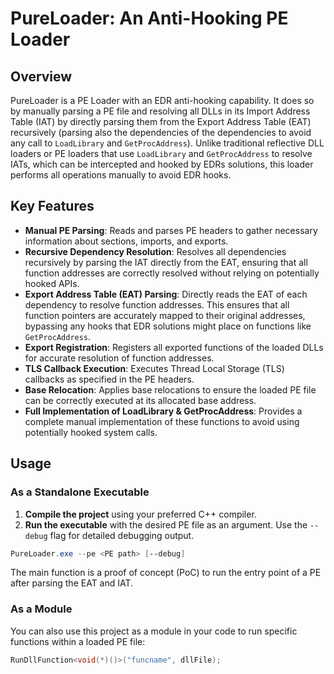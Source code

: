# PureLoader: An Anti-Hooking PE Loader 

## Overview

PureLoader is a PE Loader with an EDR anti-hooking capability. It does so by manually parsing a PE file and resolving all DLLs in its Import Address Table (IAT) by directly parsing them from the Export Address Table (EAT) recursively (parsing also the dependencies of the dependencies to avoid any call to `LoadLibrary` and `GetProcAddress`). Unlike traditional reflective DLL loaders or PE loaders that use `LoadLibrary` and `GetProcAddress` to resolve IATs, which can be intercepted and hooked by EDRs solutions, this loader performs all operations manually to avoid EDR hooks.


## Key Features

- **Manual PE Parsing**: Reads and parses PE headers to gather necessary information about sections, imports, and exports.
- **Recursive Dependency Resolution**: Resolves all dependencies recursively by parsing the IAT directly from the EAT, ensuring that all function addresses are correctly resolved without relying on potentially hooked APIs.
- **Export Address Table (EAT) Parsing**: Directly reads the EAT of each dependency to resolve function addresses. This ensures that all function pointers are accurately mapped to their original addresses, bypassing any hooks that EDR solutions might place on functions like `GetProcAddress`.
- **Export Registration**: Registers all exported functions of the loaded DLLs for accurate resolution of function addresses.
- **TLS Callback Execution**: Executes Thread Local Storage (TLS) callbacks as specified in the PE headers.
- **Base Relocation**: Applies base relocations to ensure the loaded PE file can be correctly executed at its allocated base address.
- **Full Implementation of LoadLibrary & GetProcAddress**: Provides a complete manual implementation of these functions to avoid using potentially hooked system calls.


## Usage

### As a Standalone Executable

1. **Compile the project** using your preferred C++ compiler.
2. **Run the executable** with the desired PE file as an argument. Use the `--debug` flag for detailed debugging output.
```powershell
PureLoader.exe --pe <PE path> [--debug]
```

The main function is a proof of concept (PoC) to run the entry point of a PE after parsing the EAT and IAT.

### As a Module

You can also use this project as a module in your code to run specific functions within a loaded PE file:

```cpp
RunDllFunction<void(*)()>("funcname", dllFile);
```

